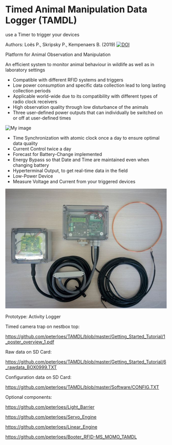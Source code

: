 ﻿# Timed Animal Manipulation Data Logger (TAMDL)
use a Timer to trigger your devices

Authors: Loës P., Skripsky P., Kempenaers B. (2019) [![DOI](https://zenodo.org/badge/210340480.svg)](https://zenodo.org/badge/latestdoi/210340480)

Platform for Animal Observation and Manipulation 

An efficient system to monitor animal behaviour in wildlife
as well as in laboratory settings

-	Compatible with different RFID systems and triggers
-	Low power consumption and specific data collection lead to long lasting collection periods
-	Applicable world-wide due to its compatibility with different types of radio clock receivers 
-	High observation quality through low disturbance of the animals
- Three user-defined power outputs that can individually be switched on or off at user-defined times

![My image](https://github.com/peterloes/TAMDL/blob/master/Getting_Started_Tutorial/2_Electronic_board.jpg)

- Time Synchronization with atomic clock once a day to ensure optimal data quality
- Current Control twice a day
- Forecast for Battery-Change implemented
- Energy Bypass so that Date and Time are maintained even when changing battery
- Hyperterminal Output, to get real-time data in the field
- Low-Power Device 
- Measure Voltage and Current from your triggered devices 
 
![My image](https://github.com/peterloes/TAMDL/blob/master/Getting_Started_Tutorial/1_LongRangeReader.jpg)

Prototype: Activity Logger

Timed camera trap on nestbox top:

https://github.com/peterloes/TAMDL/blob/master/Getting_Started_Tutorial/1_poster_overview_1.pdf

Raw data on SD Card:

https://github.com/peterloes/TAMDL/blob/master/Getting_Started_Tutorial/6_rawdata_BOX0999.TXT

Configuration data on SD Card:

https://github.com/peterloes/TAMDL/blob/master/Software/CONFIG.TXT

Optional components:

https://github.com/peterloes/Light_Barrier

https://github.com/peterloes/Servo_Engine

https://github.com/peterloes/Linear_Engine

https://github.com/peterloes/Booter_RFID-MS_MOMO_TAMDL
